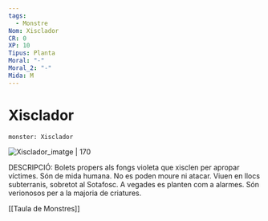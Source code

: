 ```yaml
---
tags:
  - Monstre
Nom: Xisclador
CR: 0
XP: 10
Tipus: Planta
Moral: "-"
Moral_2: "-"
Mida: M
---
```

# Xisclador

```statblock
monster: Xisclador
```

![Xisclador_imatge | 170](https://i.pinimg.com/564x/b7/a0/f0/b7a0f054e9f3d155156900cab9ef3800.jpg)

DESCRIPCIÓ: 
Bolets propers als fongs violeta que xisclen per apropar víctimes. Són de mida humana. No es poden moure ni atacar. Viuen en llocs subterranis, sobretot al Sotafosc. A vegades es planten com a alarmes. Són verionosos per a la majoria de criatures.

[[Taula de Monstres]]
